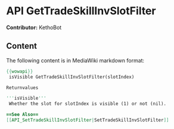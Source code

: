 # API GetTradeSkillInvSlotFilter

**Contributor:** KethoBot

## Content

The following content is in MediaWiki markdown format:

```mediawiki
{{wowapi}}
 isVisible GetTradeSkillInvSlotFilter(slotIndex)

Returnvalues

'''isVisible'''
 Whether the slot for slotIndex is visible (1) or not (nil).

==See Also==
[[API_SetTradeSkillInvSlotFilter|SetTradeSkillInvSlotFilter]]
```